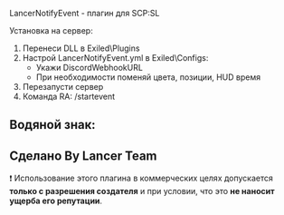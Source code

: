 LancerNotifyEvent - плагин для SCP:SL

Установка на сервер:
1. Перенеси DLL в Exiled\Plugins
2. Настрой LancerNotifyEvent.yml в Exiled\Configs:
   - Укажи DiscordWebhookURL
   - При необходимости поменяй цвета, позиции, HUD время
3. Перезапусти сервер
4. Команда RA: /startevent

Водяной знак:
-----------------------
Сделано By Lancer Team
-----------------------

❗ Использование этого плагина в коммерческих целях допускается **только с разрешения создателя** и при условии, что это **не наносит ущерба его репутации**.
